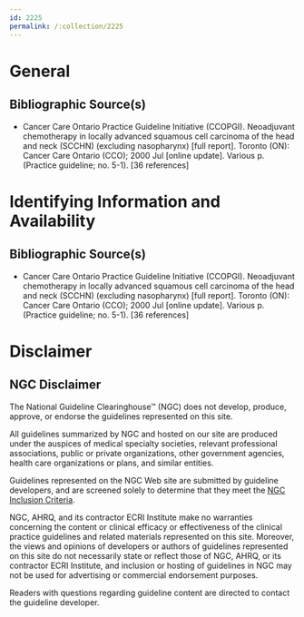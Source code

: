 ```yaml
---
id: 2225
permalink: /:collection/2225
---
```


# General

## Bibliographic Source(s)

- Cancer Care Ontario Practice Guideline Initiative (CCOPGI). Neoadjuvant chemotherapy in locally advanced squamous cell carcinoma of the head and neck (SCCHN) (excluding nasopharynx) [full report]. Toronto (ON): Cancer Care Ontario (CCO); 2000 Jul [online update]. Various p. (Practice guideline; no. 5-1). [36 references]

# Identifying Information and Availability

## Bibliographic Source(s)

- Cancer Care Ontario Practice Guideline Initiative (CCOPGI). Neoadjuvant chemotherapy in locally advanced squamous cell carcinoma of the head and neck (SCCHN) (excluding nasopharynx) [full report]. Toronto (ON): Cancer Care Ontario (CCO); 2000 Jul [online update]. Various p. (Practice guideline; no. 5-1). [36 references]

# Disclaimer

## NGC Disclaimer

The National Guideline Clearinghouse™ (NGC) does not develop, produce, approve, or endorse the guidelines represented on this site.

All guidelines summarized by NGC and hosted on our site are produced under the auspices of medical specialty societies, relevant professional associations, public or private organizations, other government agencies, health care organizations or plans, and similar entities.

Guidelines represented on the NGC Web site are submitted by guideline developers, and are screened solely to determine that they meet the [NGC Inclusion Criteria](/help-and-about/summaries/inclusion-criteria).

NGC, AHRQ, and its contractor ECRI Institute make no warranties concerning the content or clinical efficacy or effectiveness of the clinical practice guidelines and related materials represented on this site. Moreover, the views and opinions of developers or authors of guidelines represented on this site do not necessarily state or reflect those of NGC, AHRQ, or its contractor ECRI Institute, and inclusion or hosting of guidelines in NGC may not be used for advertising or commercial endorsement purposes.

Readers with questions regarding guideline content are directed to contact the guideline developer.

